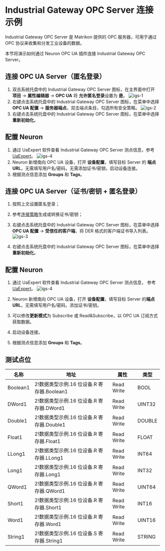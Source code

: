 # Industrial Gateway OPC Server 连接示例

Industrial Gateway OPC Server 是 Matrikon 提供的 OPC 服务器，可用于通过 OPC 协议来收集和分发工业设备的数据。

本节将演示如何通过 Neuron OPC UA 插件连接 Industrial Gateway OPC Server。

## 连接 OPC UA Server（匿名登录）

1. 双击系统托盘中的 Industrial Gateway OPC Server 图标，在主界面中打开 **项目** -> **属性编辑器** -> **OPC UA** 将 **允许匿名登录**设置为 **是**。
    ![igs-1](./assets/igs-1.jpg)
2. 右键点击系统托盘中的 Industrial Gateway OPC Server 图标，在菜单中选择 **OPC UA 配置** -> **服务器端点**，双击端点条目，勾选所有安全策略。
    ![igs-2](./assets/igs-2.jpg)
3. 右键点击系统托盘中的 Industrial Gateway OPC Server 图标，在菜单中选择 **重新初始化**。

## 配置 Neuron

1. 通过 UaExpert 软件查看 Industrial Gateway OPC Server 测点信息，参考 [UaExpert](./uaexpert.md)。
   ![igs-4](./assets/igs-4.jpg)
2. Neuron 新增南向 OPC UA 设备，打开 **设备配置**，填写目标 Server 的 **端点 URL**，无需填写用户名/密码，无需添加证书/密钥，启动设备连接。
3. 根据测点信息添加 **Groups** 和 **Tags**。

## 连接 OPC UA Server（证书/密钥 + 匿名登录）

1. 按照上文设置匿名登录；

2. 参考[连接策略](./policy.md)生成或转换证书/密钥；

3. 右键点击系统托盘中的 Industrial Gateway OPC Server 图标，在菜单中选择 **OPC UA 配置** -> **受信任的客户端**，将 DER 格式的客户端证书导入列表。
   ![igs-3](./assets/igs-3.jpg)

4. 右键点击系统托盘中的 Industrial Gateway OPC Server 图标，在菜单中选择 **重新初始化**。

## 配置 Neuron

1. 通过 UaExpert 软件查看 Industrial Gateway OPC Server 测点信息， 参考 [UaExpert](./uaexpert.md)。
   ![igs-4](./assets/igs-4.jpg)

2. Neuron 新增南向 OPC UA 设备，打开 **设备配置**，填写目标 Server 的**端点 URL**，无需填写用户名/密码，添加证书/密钥。

3. 可以修改**更新模式**为 Subscribe 或 Read&Subscribe，以 OPC UA 订阅方式获取数据。

4. 启动设备连接。

5. 根据测点信息添加 **Groups** 和 **Tags**。

## 测试点位

| 名称     | 地址                                       | 属性       | 类型   |
| -------- | ------------------------------------------ | ---------- | ------ |
| Boolean1 | 2!数据类型示例.16 位设备.R 寄存器.Boolean1 | Read Write | BOOL   |
| DWord1   | 2!数据类型示例.16 位设备.R 寄存器.DWord1   | Read Write | UINT32 |
| Double1  | 2!数据类型示例.16 位设备.R 寄存器.Double1  | Read Write | DOUBLE |
| Float1   | 2!数据类型示例.16 位设备.R 寄存器.Float1   | Read Write | FLOAT  |
| LLong1   | 2!数据类型示例.16 位设备.R 寄存器.LLong1   | Read Write | INT64  |
| Long1    | 2!数据类型示例.16 位设备.R 寄存器.Long1    | Read Write | INT32  |
| QWord1   | 2!数据类型示例.16 位设备.R 寄存器.QWord1   | Read Write | UINT64 |
| Short1   | 2!数据类型示例.16 位设备.R 寄存器.Short1   | Read Write | INT16  |
| Word1    | 2!数据类型示例.16 位设备.R 寄存器.Word1    | Read Write | UINT16 |
| String1  | 2!数据类型示例.16 位设备.S 寄存器.String1  | Read Write | STRING |


